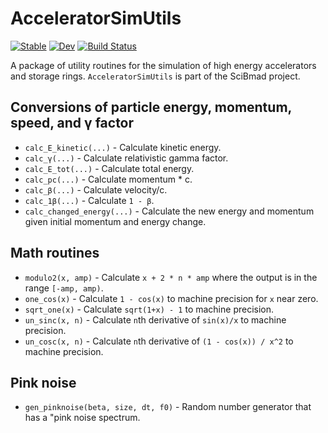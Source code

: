 # AcceleratorSimUtils

[![Stable](https://img.shields.io/badge/docs-stable-blue.svg)](https://bmad-sim.github.io/AcceleratorSimUtils.jl/stable/)
[![Dev](https://img.shields.io/badge/docs-dev-blue.svg)](https://bmad-sim.github.io/AcceleratorSimUtils.jl/dev/)
[![Build Status](https://github.com/bmad-sim/AcceleratorSimUtils.jl/actions/workflows/CI.yml/badge.svg?branch=main)](https://github.com/bmad-sim/AcceleratorSimUtils.jl/actions/workflows/CI.yml?query=branch%3Amain)

A package of utility routines for the simulation of high energy accelerators and storage rings. 
`AcceleratorSimUtils` is part of the SciBmad project.

## Conversions of particle energy, momentum, speed, and γ factor
- `calc_E_kinetic(...)`  - Calculate kinetic energy.
- `calc_γ(...)` - Calculate relativistic gamma factor.
- `calc_E_tot(...)` - Calculate total energy.
- `calc_pc(...)` - Calculate momentum * c.
- `calc_β(...)` - Calculate velocity/c.
- `calc_1β(...)` - Calculate `1 - β`.
- `calc_changed_energy(...)` - Calculate the new energy and momentum given initial momentum and energy change.

## Math routines

- `modulo2(x, amp)` - Calculate `x + 2 * n * amp` where the output is in the range `[-amp, amp)`.
- `one_cos(x)` - Calculate `1 - cos(x)` to machine precision for `x` near zero.
- `sqrt_one(x)` - Calculate `sqrt(1+x) - 1` to machine precision.
- `un_sinc(x, n)` - Calculate `n`th derivative of `sin(x)/x` to machine precision.
- `un_cosc(x, n)` - Calculate `n`th derivative of `(1 - cos(x)) / x^2` to machine precision.

## Pink noise

- `gen_pinknoise(beta, size, dt, f0)` - Random number generator that has a "pink noise spectrum.

 
